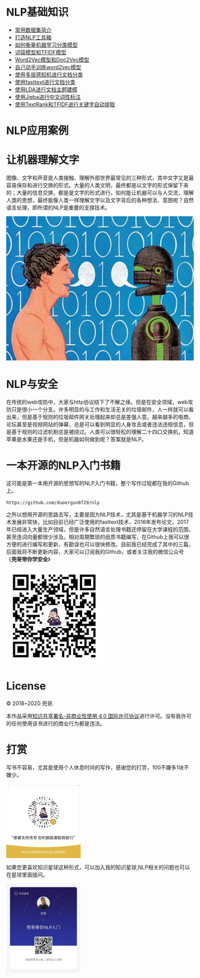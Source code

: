 # NLP基础知识

- [常用数据集简介](常用数据集简介.md)
- [打造NLP工具箱](打造NLP工具箱.md)
- [如何衡量机器学习分类模型](如何衡量机器学习分类模型.md)
- [词袋模型和TFIDF模型](词袋模型和TFIDF模型.md)
- [Word2Vec模型和Doc2Vec模型](Word2Vec模型和Doc2Vec模型.md)
- [自己动手训练word2vec模型](自己动手训练word2vec模型.md)
- [使用多层感知机进行文档分类](使用多层感知机进行文档分类.md)
- [使用fasttext进行文档分类](使用fasttext进行文档分类.md)
- [使用LDA进行文档主题建模](使用LDA进行文档主题建模.md)
- [使用Jieba进行中文词性标注](使用Jieba进行中文词性标注.md)
- [使用TextRank和TFIDF进行关键字自动提取](使用TextRank和TFIDF进行关键字自动提取.md)

# NLP应用案例

# 让机器理解文字

图像、文字和声音是人类接触、理解外部世界最常见的三种形式，其中文字又是最容易保存和进行交换的形式。大量的人类文明，最终都是以文字的形式保留下来的；大量的信息交换，都是是文字的形式进行。如何能让机器可以与人交流，理解人类的思想，最终能像人类一样理解文字以及文字背后的各种想法、意图呢？自然语言处理，即所谓的NLP是重要的支撑技术。

![人机对话](人家对话.png)

# NLP与安全

在传统的web攻防中，大家与http协议结下了不解之缘。但是在安全领域，web攻防只是很小一个分支。许多明显的与工作和生活无关的垃圾邮件，人一样就可以看出来，但是基于规则的垃圾邮件网关处理起来却总是差强人意。越来越多的电商、论坛甚至是视频网站的弹幕，总是可以看到明显的人身攻击或者违法违规信息，但是基于规则的过滤机制总是被绕过。人类可以很轻松的理解二十四口交换机，知道苹果是水果还是手机，但是机器如何做到呢？答案就是NLP。

# 一本开源的NLP入门书籍

这可能是第一本用开源的思想写的NLP入门书籍，整个写作过程都在我的Github上。

	https://github.com/duoergun0729/nlp

之所以想用开源的思路去写，主要是因为NLP技术，尤其是基于机器学习的NLP技术发展非常快，比如目前已经广泛使用的fasttext技术，2016年发布论文，2017年已经进入大量生产领域，但是许多自然语言处理书籍还停留在大学课程的范围，甚至连词向量都很少涉及。相对周期繁琐的纸质书籍编写，在Github上我可以很方便的进行编写和更新，有勘误也可以很快修改。目前我已经完成了其中的三篇，后面我将不断更新内容，大家可以订阅我的Github，或者关注我的微信公众号《**兜哥带你学安全**》

![公众号](公众号.png)




# License

© 2018~2020 兜哥.

本作品采用[知识共享署名-非商业性使用 4.0 国际许可协议](https://creativecommons.org/licenses/by-nc/4.0/)进行许可。没有我许可的任何使用该书进行的商业行为都是违法。
	

# 打赏


写书不容易，尤其是使用个人休息时间的写作，感谢您的打赏，100不嫌多1块不嫌少。

<img src="打赏.png" width = "200"  alt="打赏" align=center />

如果您更喜欢知识星球这种形式，可以加入我的知识星球,NLP相关的问题也可以在星球里面提问。

<img src="知识星球.png" width = "200"  alt="知识星球" align=center />
